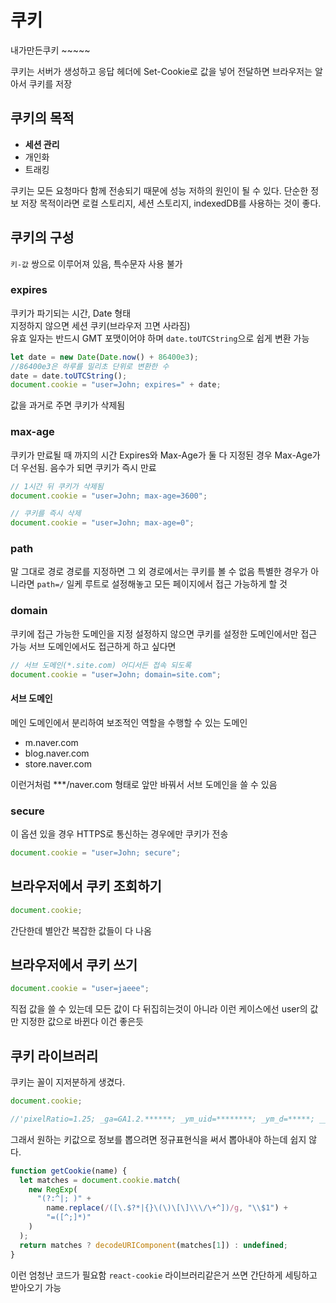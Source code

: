 # 쿠키

내가만든쿠키 ~~~~~

쿠키는 서버가 생성하고 응답 헤더에 Set-Cookie로 값을 넣어 전달하면 브라우저는 알아서 쿠키를 저장

## 쿠키의 목적

- **세션 관리**
- 개인화
- 트래킹

쿠키는 모든 요청마다 함께 전송되기 때문에 성능 저하의 원인이 될 수 있다. 단순한 정보 저장 목적이라면 로컬 스토리지, 세션 스토리지, indexedDB를 사용하는 것이 좋다.

## 쿠키의 구성

`키-값` 쌍으로 이루어져 있음, 특수문자 사용 불가

### expires

쿠키가 파기되는 시간, Date 형태  
지정하지 않으면 세션 쿠키(브라우저 끄면 사라짐)  
유효 일자는 반드시 GMT 포맷이어야 하며 `date.toUTCString`으로 쉽게 변환 가능

```js
let date = new Date(Date.now() + 86400e3);
//86400e3은 하루를 밀리초 단위로 변환한 수
date = date.toUTCString();
document.cookie = "user=John; expires=" + date;
```

값을 과거로 주면 쿠키가 삭제됨

### max-age

쿠키가 만료될 때 까지의 시간
Expires와 Max-Age가 둘 다 지정된 경우 Max-Age가 더 우선됨. 음수가 되면 쿠키가 즉시 만료

```js
// 1시간 뒤 쿠키가 삭제됨
document.cookie = "user=John; max-age=3600";

// 쿠키를 즉시 삭제
document.cookie = "user=John; max-age=0";
```

### path

말 그대로 경로
경로를 지정하면 그 외 경로에서는 쿠키를 볼 수 없음
특별한 경우가 아니라면 `path=/` 일케 루트로 설정해놓고 모든 페이지에서 접근 가능하게 할 것

### domain

쿠키에 접근 가능한 도메인을 지정
설정하지 않으면 쿠키를 설정한 도메인에서만 접근 가능
서브 도메인에서도 접근하게 하고 싶다면

```js
// 서브 도메인(*.site.com) 어디서든 접속 되도록
document.cookie = "user=John; domain=site.com";
```

#### 서브 도메인

메인 도메인에서 분리하여 보조적인 역할을 수행할 수 있는 도메인

- m.naver.com
- blog.naver.com
- store.naver.com

이런거처럼 \*\*\*/naver.com 형태로 앞만 바꿔서 서브 도메인을 쓸 수 있음

### secure

이 옵션 있을 경우 HTTPS로 통신하는 경우에만 쿠키가 전송

```js
document.cookie = "user=John; secure";
```

## 브라우저에서 쿠키 조회하기

```js
document.cookie;
```

간단한데 별안간 복잡한 값들이 다 나옴

## 브라우저에서 쿠키 쓰기

```js
document.cookie = "user=jaeee";
```

직접 값을 쓸 수 있는데 모든 값이 다 뒤집히는것이 아니라 이런 케이스에선 user의 값만 지정한 값으로 바뀐다 이건 좋은듯

## 쿠키 라이브러리

쿠키는 꼴이 지저분하게 생겼다.

```js
document.cookie;

//'pixelRatio=1.25; _ga=GA1.2.******; _ym_uid=********; _ym_d=*****; __stripe_mid=40187ffb-64a6-41f7-8754-*****; _gid=GA1.2.********; _ym_isad=2; user=John'
```

그래서 원하는 키값으로 정보를 뽑으려면 정규표현식을 써서 뽑아내야 하는데 쉽지 않다.

```js
function getCookie(name) {
  let matches = document.cookie.match(
    new RegExp(
      "(?:^|; )" +
        name.replace(/([\.$?*|{}\(\)\[\]\\\/\+^])/g, "\\$1") +
        "=([^;]*)"
    )
  );
  return matches ? decodeURIComponent(matches[1]) : undefined;
}
```

이런 엄청난 코드가 필요함
`react-cookie` 라이브러리같은거 쓰면 간단하게 세팅하고 받아오기 가능
